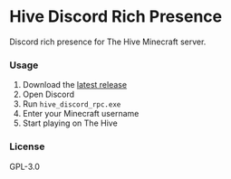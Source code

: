 # Hive Discord Rich Presence

Discord rich presence for The Hive Minecraft server.

### Usage

1. Download the [latest release](https://github.com/tyler58546/hive-discord-rpc/releases/latest)
2. Open Discord
3. Run `hive_discord_rpc.exe`
4. Enter your Minecraft username
5. Start playing on The Hive

### License
GPL-3.0
